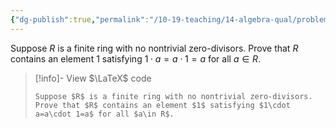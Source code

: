 ```yaml
---
{"dg-publish":true,"permalink":"/10-19-teaching/14-algebra-qual/problem-bank/ring-theory/existence-of-an-identity-element-in-a-finite-ring/","tags":["ring_theory"],"updated":"2025-03-15T15:33:48-07:00"}
---
```


Suppose $R$ is a finite ring with no nontrivial zero-divisors. Prove that $R$ contains an element $1$ satisfying $1\cdot a=a\cdot 1=a$ for all $a\in R$.

> [!info]- View $\LaTeX$ code
> ```
> Suppose $R$ is a finite ring with no nontrivial zero-divisors. Prove that $R$ contains an element $1$ satisfying $1\cdot a=a\cdot 1=a$ for all $a\in R$.
> ```